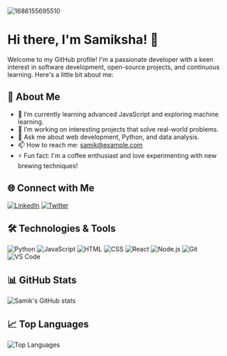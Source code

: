 ![1686155695510](https://github.com/samik1234/samik1234/assets/82882143/db6f3b7d-fb7e-4a34-ba7d-6b33e628844f)



# Hi there, I'm Samiksha! 👋

Welcome to my GitHub profile! I'm a passionate developer with a keen interest in software development, open-source projects, and continuous learning. Here's a little bit about me:

## 🚀 About Me
- 🌱 I’m currently learning advanced JavaScript and exploring machine learning.
- 💼 I’m working on interesting projects that solve real-world problems.
- 💬 Ask me about web development, Python, and data analysis.
- 📫 How to reach me: [samik@example.com](mailto:samikshawankhade11@gmail.com)
- ⚡ Fun fact: I'm a coffee enthusiast and love experimenting with new brewing techniques!

## 🌐 Connect with Me
[![LinkedIn](https://img.shields.io/badge/-LinkedIn-blue?style=flat&logo=Linkedin&logoColor=white)](https://www.linkedin.com/in/samik1234/)
[![Twitter](https://img.shields.io/twitter/follow/samik1234?style=flat&logo=twitter)](https://twitter.com/samik1234)

## 🛠️ Technologies & Tools
![Python](https://img.shields.io/badge/-Python-333?style=flat&logo=python)
![JavaScript](https://img.shields.io/badge/-JavaScript-333?style=flat&logo=javascript)
![HTML](https://img.shields.io/badge/-HTML-333?style=flat&logo=html5)
![CSS](https://img.shields.io/badge/-CSS-333?style=flat&logo=css3)
![React](https://img.shields.io/badge/-React-333?style=flat&logo=react)
![Node.js](https://img.shields.io/badge/-Node.js-333?style=flat&logo=node.js)
![Git](https://img.shields.io/badge/-Git-333?style=flat&logo=git)
![VS Code](https://img.shields.io/badge/-VSCode-333?style=flat&logo=visual-studio-code)

## 📊 GitHub Stats
![Samik's GitHub stats](https://github-readme-stats.vercel.app/api?username=samik1234&show_icons=true&theme=radical)

## 📈 Top Languages
![Top Languages](https://github-readme-stats.vercel.app/api/top-langs/?username=samik1234&layout=compact&theme=radical)
